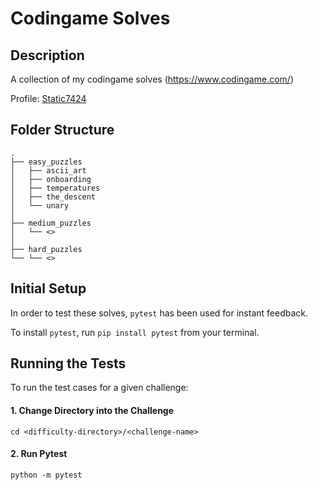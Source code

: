 # Codingame Solves

## Description

A collection of my codingame solves (https://www.codingame.com/)

Profile: [Static7424](https://www.codingame.com/profile/aa1b1f15aed409ffdf1f8977249b69c21221406)

## Folder Structure

    .
    ├── easy_puzzles
    │   ├── ascii_art
    │   ├── onboarding
    │   ├── temperatures
    │   ├── the_descent
    │   └── unary
    │
    ├── medium_puzzles
    │   └── <>
    │
    ├── hard_puzzles
    └── └── <>

## Initial Setup

In order to test these solves, `pytest` has been used for instant feedback.

To install `pytest`, run `pip install pytest` from your terminal.

## Running the Tests

To run the test cases for a given challenge:

#### 1. Change Directory into the Challenge

`cd <difficulty-directory>/<challenge-name>`

#### 2. Run Pytest

`python -m pytest`
